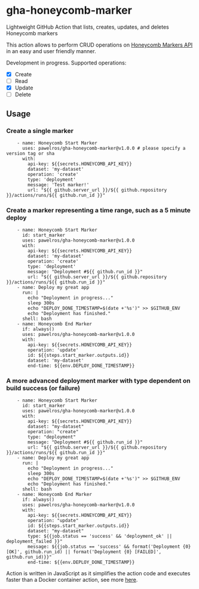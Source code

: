 # gha-honeycomb-marker
Lightweight GitHub Action that lists, creates, updates, and deletes Honeycomb markers

This action allows to perform CRUD operations on [Honeycomb Markers API](https://docs.honeycomb.io/api/markers/) in an easy and user friendly manner.

Development in progress. Supported operations:

- [x] Create
- [ ] Read
- [x] Update
- [ ] Delete

## Usage

### Create a single marker

```
    - name: Honeycomb Start Marker
      uses: pawelros/gha-honeycomb-marker@v1.0.0 # please specify a version tag or sha
      with:
        api-key: ${{secrets.HONEYCOMB_API_KEY}}
        dataset: 'my-dataset'
        operation: 'create'
        type: 'deployment'
        message: 'Test marker!'
        url: "${{ github.server_url }}/${{ github.repository }}/actions/runs/${{ github.run_id }}"
```

### Create a marker representing a time range, such as a 5 minute deploy

```
    - name: Honeycomb Start Marker
      id: start_marker
      uses: pawelros/gha-honeycomb-marker@v1.0.0
      with:
        api-key: ${{secrets.HONEYCOMB_API_KEY}}
        dataset: 'my-dataset'
        operation: 'create'
        type: 'deployment'
        message: "Deployment #${{ github.run_id }}"
        url: "${{ github.server_url }}/${{ github.repository }}/actions/runs/${{ github.run_id }}"
    - name: Deploy my great app
      run: |
        echo "Deployment in progress..."
        sleep 300s
        echo "DEPLOY_DONE_TIMESTAMP=$(date +'%s')" >> $GITHUB_ENV
        echo "Deployment has finished."
      shell: bash
    - name: Honeycomb End Marker
      if: always()
      uses: pawelros/gha-honeycomb-marker@v1.0.0
      with:
        api-key: ${{secrets.HONEYCOMB_API_KEY}}
        operation: 'update'
        id: ${{steps.start_marker.outputs.id}}
        dataset: 'my-dataset'
        end-time: ${{env.DEPLOY_DONE_TIMESTAMP}}
```


### A more advanced deployment marker with type dependent on build success (or failure)

```
    - name: Honeycomb Start Marker
      id: start_marker
      uses: pawelros/gha-honeycomb-marker@v1.0.0
      with:
        api-key: ${{secrets.HONEYCOMB_API_KEY}}
        dataset: "my-dataset"
        operation: "create"
        type: "deployment"
        message: "Deployment #${{ github.run_id }}"
        url: "${{ github.server_url }}/${{ github.repository }}/actions/runs/${{ github.run_id }}"
    - name: Deploy my great app
      run: |
        echo "Deployment in progress..."
        sleep 300s
        echo "DEPLOY_DONE_TIMESTAMP=$(date +'%s')" >> $GITHUB_ENV
        echo "Deployment has finished."
      shell: bash
    - name: Honeycomb End Marker
      if: always()
      uses: pawelros/gha-honeycomb-marker@v1.0.0
      with:
        api-key: ${{secrets.HONEYCOMB_API_KEY}}
        operation: "update"
        id: ${{steps.start_marker.outputs.id}}
        dataset: "my-dataset"
        type: ${{job.status == 'success' && 'deployment_ok' || deployment_failed }}"
        message: ${{job.status == 'success' && format('Deployment {0} [OK]', github.run_id) || format('Deployment {0} [FAILED]', github.run_id)}}"
        end-time: ${{env.DEPLOY_DONE_TIMESTAMP}}
```

Action is written in JavaScript as it simplifies the action code and executes faster than a Docker container action, see more [here](https://docs.github.com/en/actions/creating-actions/about-custom-actions#javascript-actions).